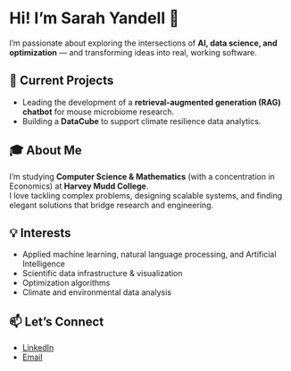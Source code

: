 # Hi! I’m Sarah Yandell 👋

I’m passionate about exploring the intersections of **AI, data science, and optimization** — and transforming ideas into real, working software.

## 🔬 Current Projects
- Leading the development of a **retrieval-augmented generation (RAG) chatbot** for mouse microbiome research.
- Building a **DataCube** to support climate resilience data analytics.

## 🎓 About Me
I’m studying **Computer Science & Mathematics** (with a concentration in Economics) at **Harvey Mudd College**.  
I love tackling complex problems, designing scalable systems, and finding elegant solutions that bridge research and engineering.

## 💡 Interests
- Applied machine learning, natural language processing, and Artificial Intelligence
- Scientific data infrastructure & visualization
- Optimization algorithms
- Climate and environmental data analysis

## 📫 Let’s Connect
- [LinkedIn](www.linkedin.com/in/yandell-sarah)
- [Email](mailto:yandellsarah@gmail.com)
